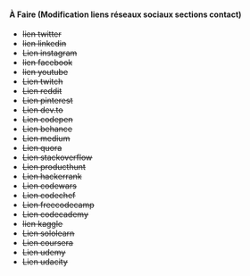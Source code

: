 #### À Faire (Modification liens réseaux sociaux sections contact)
- <strike>lien twitter<strike>
- <strike>lien linkedin<strike>
- Lien instagram
- <strike>lien facebook<strike>
- <strike>lien youtube<strike>
- Lien twitch
- Lien reddit
- Lien pinterest
- Lien dev.to
- Lien codepen
- Lien behance
- Lien medium
- Lien quora
- Lien stackoverflow
- Lien producthunt
- Lien hackerrank
- Lien codewars
- Lien codechef
- Lien freecodecamp
- Lien codecademy
- lien kaggle
- Lien sololearn
- Lien coursera
- Lien udemy
- Lien udacity
